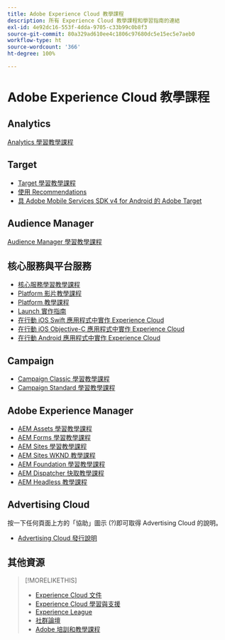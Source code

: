 ```yaml
---
title: Adobe Experience Cloud 教學課程
description: 所有 Experience Cloud 教學課程和學習指南的連結
exl-id: 4e92dc16-553f-4dda-9705-c33b99c0b8f3
source-git-commit: 80a329ad610ee4c1806c97680dc5e15ec5e7aeb0
workflow-type: ht
source-wordcount: '366'
ht-degree: 100%

---
```


# Adobe Experience Cloud 教學課程

## Analytics

[Analytics 學習教學課程](https://experienceleague.adobe.com/docs/analytics-learn/tutorials/overview.html?lang=en)

## Target

* [Target 學習教學課程](https://experienceleague.adobe.com/docs/target-learn/tutorials/overview.html?lang=en)
* [使用 Recommendations](https://experienceleague.adobe.com/docs/target-learn/tutorials/recommendations/use-recommendations-offers.html)
* [具 Adobe Mobile Services SDK v4 for Android 的 Adobe Target](https://experienceleague.adobe.com/docs/target-learn/tutorials/mobile/overview.html)

## Audience Manager

[Audience Manager 學習教學課程](https://experienceleague.adobe.com/docs/audience-manager-learn/tutorials/overview.html?lang=en)

## 核心服務與平台服務

* [核心服務學習教學課程](https://experienceleague.adobe.com/docs/core-services-learn/tutorials/overview.html?lang=zh-Hant)
* [Platform 影片教學課程](https://experienceleague.adobe.com/docs/platform-learn/tutorials/overview.html?lang=zh-Hant)
* [Platform 教學課程](https://experienceleague.adobe.com/docs/experience-platform/tutorials/home.html?lang=en)
* [Launch 實作指南](https://experienceleague.adobe.com/docs/core-services-learn/implementing-in-websites-with-launch/index.html?lang=en)
* [在行動 iOS Swift 應用程式中實作 Experience Cloud](https://experienceleague.adobe.com/docs/core-services-learn/implementing-in-mobile-ios-swift-apps-with-launch/index.html?lang=en)
* [在行動 iOS Objective-C 應用程式中實作 Experience Cloud](https://experienceleague.adobe.com/docs/core-services-learn/implementing-in-mobile-ios-objective-c-apps-with-launch/index.html?lang=en)
* [在行動 Android 應用程式中實作 Experience Cloud](https://experienceleague.adobe.com/docs/core-services-learn/implementing-in-mobile-android-apps-with-launch/index.html?lang=en)

## Campaign

* [Campaign Classic 學習教學課程](https://experienceleague.adobe.com/docs/campaign-classic-learn/tutorials/overview.html?lang=zh-Hant)
* [Campaign Standard 學習教學課程](https://experienceleague.adobe.com/docs/campaign-standard-learn/tutorials/overview.html?lang=zh-Hant)

## Adobe Experience Manager

* [AEM Assets 學習教學課程](https://experienceleague.adobe.com/docs/experience-manager-learn/assets/overview.html?lang=en)
* [AEM Forms 學習教學課程](https://experienceleague.adobe.com/docs/experience-manager-learn/forms/overview.html?lang=en)
* [AEM Sites 學習教學課程](https://experienceleague.adobe.com/docs/experience-manager-learn/sites/overview.html?lang=en)
* [AEM Sites WKND 教學課程](https://experienceleague.adobe.com/docs/experience-manager-learn/getting-started-wknd-tutorial-develop/overview.html?lang=en)
* [AEM Foundation 學習教學課程](https://experienceleague.adobe.com/docs/experience-manager-learn/assets/overview.html?lang=en)
* [AEM Dispatcher 快取教學課程](https://experienceleague.adobe.com/docs/experience-manager-learn/dispatcher-tutorial/overview.html?lang=en)
* [AEM Headless 教學課程](https://experienceleague.adobe.com/docs/experience-manager-learn/getting-started-with-aem-headless/overview.html?lang=en)

## Advertising Cloud

按一下任何頁面上方的「協助」圖示 (?)即可取得 Advertising Cloud 的說明。

* [Advertising Cloud 發行說明](https://experienceleague.adobe.com/docs/release-notes/experience-cloud/current.html?lang=zh-Hant)

## 其他資源

>[!MORELIKETHIS]
>
>* [Experience Cloud 文件](https://experienceleague.adobe.com/docs/experience-cloud/user-guides/home.html?lang=en)
>* [Experience Cloud 學習與支援](https://experienceleague.adobe.com/docs/)
>* [Experience League](https://experienceleague.adobe.com/)
>* [社群論壇](https://forums.adobe.com/community/experience-cloud/)
>* [Adobe 培訓和教學課程](https://helpx.adobe.com/learning.html?promoid=KAUDK)

